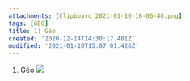 ```yaml
---
attachments: [Clipboard_2021-01-10-16-06-48.png]
tags: [GEO]
title: 1) Géo
created: '2020-12-14T14:30:17.481Z'
modified: '2021-01-10T15:07:01.426Z'
---
```


1) Géo
![](@attachment/Clipboard_2021-01-10-16-06-48.png)
